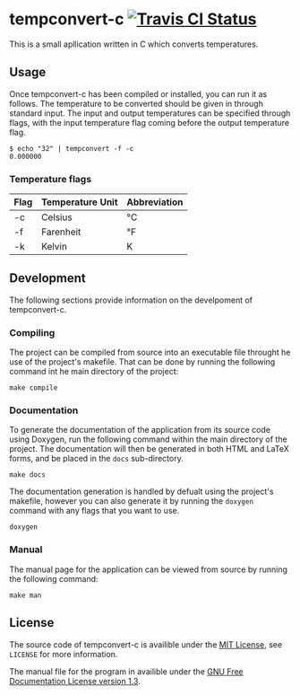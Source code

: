 # tempconvert-c [![Travis CI Status](https://api.travis-ci.org/ExcaliburZero/tempconvert-c.svg)](https://travis-ci.org/ExcaliburZero/tempconvert-c)
This is a small apllication written in C which converts temperatures.

## Usage
Once tempconvert-c has been compiled or installed, you can run it as follows. The temperature to be converted should be given in through standard input. The input and output temperatures can be specified through flags, with the input temperature flag coming before the output temperature flag.

```
$ echo "32" | tempconvert -f -c
0.000000
```

### Temperature flags
| Flag | Temperature Unit | Abbreviation |
|------|------------------|--------------|
| -c   | Celsius          | °C           |
| -f   | Farenheit        | °F           |
| -k   | Kelvin           | K            |

## Development
The following sections provide information on the develpoment of tempconvert-c.

### Compiling
The project can be compiled from source into an executable file throught he use of the project's makefile. That can be done by running the following command int he main directory of the project:

```
make compile
```

### Documentation
To generate the documentation of the application from its source code using Doxygen, run the following command within the main directory of the project. The documentation will then be generated in both HTML and LaTeX forms, and be placed in the `docs` sub-directory.

```
make docs
```

The documentation generation is handled by defualt using the project's makefile, however you can also generate it by running the `doxygen` command with any flags that you want to use.

```
doxygen
```

### Manual
The manual page for the application can be viewed from source by running the following command:

```
make man
```

## License
The source code of tempconvert-c is availible under the [MIT License](http://opensource.org/licenses/MIT), see `LICENSE` for more information.

The manual file for the program in availible under the [GNU Free Documentation License version 1.3](https://www.gnu.org/licenses/fdl-1.3-standalone.html).
